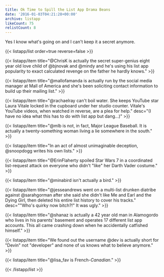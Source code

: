```yaml
---
title: Ok Time to Spill the List App Drama Beans
date: '2016-01-03T04:21:28+00:00'
archive: listapp
likeCount: 75
relistCount: 8
---
```


Yes I know what's going on and I can't keep it a secret anymore.

<!--more-->

{{< listapp/list order=true reverse=false >}}

   {{< listapp/item title="@ChrisK is actually the secret super-genius eight year old love child of @bjnovak and @mindy and he's using his list app popularity to exact calculated revenge on the father he hardly knows." >}}

   {{< listapp/item title="@mallofamanda is actually run by the social media manager at Mall of America and she's been soliciting contact information to build up their mailing list." >}}

   {{< listapp/item title="@rachaelray can't boil water. She keeps YouTube star Laura Vitale locked in the cupboard under her studio counter. Vitale's YouTube videos, when watched in reverse, are a plea for help."
      desc="(I have no idea what this has to do with list app but dang...)" >}}

   {{< listapp/item title="@mlb is not, in fact, Major League Baseball. It is actually a twenty-something woman living a lie somewhere in the south." >}}

   {{< listapp/item title="In an act of almost unimaginable deception, @snoopdogg writes his own lists." >}}

   {{< listapp/item title="@ErinFlaherty spoiled Star Wars 7 in a coordinated list-request attack on everyone who didn't \"like\" her Darth Vader costume." >}}

   {{< listapp/item title="@minabird isn't actually a bird." >}}

   {{< listapp/item title="@jesseandrews went on a multi-list drunken diatribe against @sarahgorman after she said she didn't like Me and Earl and the Dying Girl, then deleted his entire list history to cover his tracks."
      desc="\"Who's quirky now bitch?!\" It was ugly." >}}

   {{< listapp/item title="@shanaz is actually a 42 year old man in Alamogordo who lives in his parents' basement and operates 17 different list app accounts. This all came crashing down when he accidentally catfished himself." >}}

   {{< listapp/item title="We found out the username @dev is actually short for \"Devin\" not \"developer\" and none of us knows what to believe anymore." >}}

   {{< listapp/item title="@lisa_fav is French-*Canadian*." >}}

{{< /listapp/list >}}
